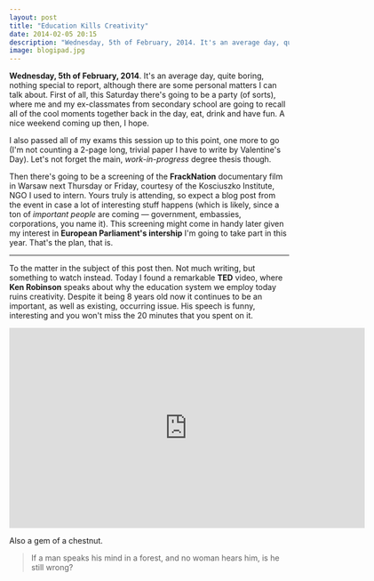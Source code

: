 ```yaml
---
layout: post
title: "Education Kills Creativity"
date: 2014-02-05 20:15
description: "Wednesday, 5th of February, 2014. It's an average day, quite boring, nothing special to report, although there are some personal matters I can talk about. First of all, this Saturday there's going to be a party (of sorts), where me and my ex-classmates from secondary school are going to recall all of the cool moments together back in the day, eat, drink and have fun. A nice weekend coming up then, I hope."
image: blogipad.jpg
---
```


**Wednesday, 5th of February, 2014**. It's an average day, quite boring, nothing special to report, although there are some personal matters I can talk about. First of all, this Saturday there's going to be a party (of sorts), where me and my ex-classmates from secondary school are going to recall all of the cool moments together back in the day, eat, drink and have fun. A nice weekend coming up then, I hope.

I also passed all of my exams this session up to this point, one more to go (I'm not counting a 2-page long, trivial paper I have to write by Valentine's Day). Let's not forget the main, *work-in-progress* degree thesis though.

Then there's going to be a screening of the **FrackNation** documentary film in Warsaw next Thursday or Friday, courtesy of the Kosciuszko Institute, NGO I used to intern. Yours truly is attending, so expect a blog post from the event in case a lot of interesting stuff happens (which is likely, since a ton of *important people* are coming — government, embassies, corporations, you name it). This screening might come in handy later given my interest in **European Parliament's intership** I'm going to take part in this year. That's the plan, that is.

---

To the matter in the subject of this post then. Not much writing, but something to watch instead. Today I found a remarkable **TED** video, where **Ken Robinson** speaks about why the education system we employ today ruins creativity. Despite it being 8 years old now it continues to be an important, as well as existing, occurring issue. His speech is funny, interesting and you won't miss the 20 minutes that you spent on it.

<iframe src="http://embed.ted.com/talks/lang/en/ken_robinson_says_schools_kill_creativity.html" width="640" height="360" frameborder="0" scrolling="no" webkitAllowFullScreen mozallowfullscreen> </iframe>

Also a gem of a chestnut.

> If a man speaks his mind in a forest, and no woman hears him, is he still wrong?
